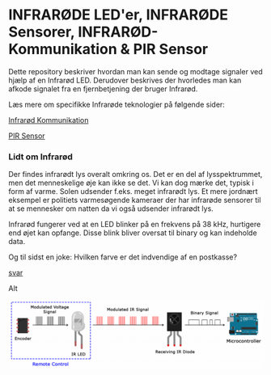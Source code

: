 # INFRARØDE LED'er, INFRARØDE Sensorer, INFRARØD-Kommunikation & PIR Sensor
Dette repository beskriver hvordan man kan sende og modtage signaler ved hjælp af en Infrarød LED. Derudover beskrives der hvorledes man kan afkode signalet fra en fjernbetjening der bruger Infrarød.

Læs mere om specifikke Infrarøde teknologier på følgende sider:

[Infrarød Kommunikation](/Infrarød_Kommunikation.md)

[PIR Sensor](/PIR_Sensor.md)

### Lidt om Infrarød

Der findes infrarødt lys overalt omkring os. Det er en del af lysspektrummet, men det menneskelige øje kan ikke se det. Vi kan dog mærke det, typisk i form af varme. Solen udsender f.eks. meget infrarødt lys. Et mere jordnært eksempel er politiets varmesøgende kameraer der har infrarøde sensorer til at se mennesker om natten da vi også udsender infrarødt lys.

Infrarød fungerer ved at en LED blinker på en frekvens på 38 kHz, hurtigere end øjet kan opfange. Disse blink bliver oversat til binary og kan indeholde data. 

Og til sidst en joke: Hvilken farve er det indvendige af en postkasse? 

[svar](joke.md)

Alt

![alt text](https://github.com/DDlabAU/INFRARED-Kommunikation/blob/master/Arduino-IR-Remote-Receiver-Tutorial-IR-Signal-Modulation.png)


